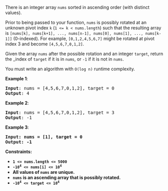 There is an integer array `nums` sorted in ascending order (with distinct
values).

Prior to being passed to your function, `nums` is possibly rotated at an
unknown pivot index `k` (`1 <= k < nums.length`) such that the resulting array
is `[nums[k], nums[k+1], ..., nums[n-1], nums[0], nums[1], ..., nums[k-1]]`
(0-indexed). For example, `[0,1,2,4,5,6,7]` might be rotated at pivot index 3
and become `[4,5,6,7,0,1,2]`.

Given the array `nums` after the possible rotation and an integer `target`,
return the \_index of `target` if it is in `nums`, or `-1` if it is not in
`nums`.

You must write an algorithm with `O(log n)` runtime complexity.

**Example 1**:

<pre><b>Input</b>: nums = [4,5,6,7,0,1,2], target = 0
<b>Output</b>: 4
</pre>

**Example 2**:

<pre><b>Input</b>: nums = [4,5,6,7,0,1,2], target = 3
<b>Output</b>: -1
</pre>

**Example 3**:

<pre><b>Input<b>: nums = [1], target = 0
<b>Output</b>: -1
</pre>

**Constraints**:

- `1 <= nums.length <= 5000`
- <code>-10<sup>4</sup> <= nums[i] <= 10<sup>4</sup></code>
- All values of `nums` are unique.
- `nums` is an ascending array that is possibly rotated.
- <code>-10<sup>4</sup> <= target <= 10<sup>4</sup></code>
